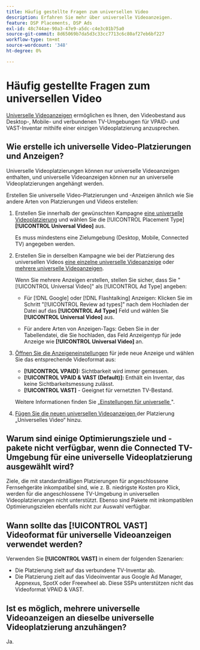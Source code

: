 ```yaml
---
title: Häufig gestellte Fragen zum universellen Video
description: Erfahren Sie mehr über universelle Videoanzeigen.
feature: DSP Placements, DSP Ads
exl-id: 48c744ae-90a3-47e9-a5dc-c4e3c01b75a0
source-git-commit: 8d65069b7da5d3c33cc7713c6c80af27eb6bf227
workflow-type: tm+mt
source-wordcount: '348'
ht-degree: 0%

---
```


# Häufig gestellte Fragen zum universellen Video

[Universelle Videoanzeigen](/help/dsp/campaign-management/ads/ad-about.md#ad-types) ermöglichen es Ihnen, den Videobestand aus Desktop-, Mobile- und verbundenen TV-Umgebungen für VPAID- und VAST-Inventar mithilfe einer einzigen Videoplatzierung anzusprechen.

## Wie erstelle ich universelle Video-Platzierungen und Anzeigen?

Universelle Videoplatzierungen können nur universelle Videoanzeigen enthalten, und universelle Videoanzeigen können nur an universelle Videoplatzierungen angehängt werden.

Erstellen Sie universelle Video-Platzierungen und -Anzeigen ähnlich wie Sie andere Arten von Platzierungen und Videos erstellen:

1. Erstellen Sie innerhalb der gewünschten Kampagne [eine universelle Videoplatzierung](/help/dsp/campaign-management/placements/placement-create.md) und wählen Sie die [!UICONTROL Placement Type] **[!UICONTROL Universal Video]** aus.

   Es muss mindestens eine Zielumgebung (Desktop, Mobile, Connected TV) angegeben werden.

1. Erstellen Sie in derselben Kampagne wie bei der Platzierung des universellen Videos [eine einzelne universelle Videoanzeige](/help/dsp/campaign-management/ads/ad-create.md) oder [mehrere universelle Videoanzeigen](/help/dsp/campaign-management/ads/ad-create-multiple.md).

   Wenn Sie mehrere Anzeigen erstellen, stellen Sie sicher, dass Sie &quot;[!UICONTROL Universal Video]&quot; als [!UICONTROL Ad Type] angeben:

   * Für [!DNL Google] oder [!DNL Flashtalking] Anzeigen: Klicken Sie im Schritt &quot;[!UICONTROL Review ad types]&quot; nach dem Hochladen der Datei auf das **[!UICONTROL Ad Type]** Feld und wählen Sie **[!UICONTROL Universal Video]** aus.

   * Für andere Arten von Anzeigen-Tags: Geben Sie in der Tabellendatei, die Sie hochladen, das Feld Anzeigentyp für jede Anzeige wie **[!UICONTROL Universal Video]** an.

1. [Öffnen Sie die Anzeigeneinstellungen](/help/dsp/campaign-management/ads/ad-edit.md) für jede neue Anzeige und wählen Sie das entsprechende Videoformat aus:

   * **[!UICONTROL VPAID]:** Sichtbarkeit wird immer gemessen.
   * **[!UICONTROL VPAID & VAST (Default)]:** Enthält ein Inventar, das keine Sichtbarkeitsmessung zulässt.
   * **[!UICONTROL VAST]** - Geeignet für vernetzten TV-Bestand.

   Weitere Informationen finden Sie [ „Einstellungen für universelle ](/help/dsp/campaign-management/ads/ad-settings-universal-video.md)&quot;.

1. [Fügen Sie die neuen universellen Videoanzeigen ](/help/dsp/campaign-management/ads/ad-attach-to-placement.md) der Platzierung „Universelles Video“ hinzu.

## Warum sind einige Optimierungsziele und -pakete nicht verfügbar, wenn die Connected TV-Umgebung für eine universelle Videoplatzierung ausgewählt wird?

Ziele, die mit standardmäßigen Platzierungen für angeschlossene Fernsehgeräte inkompatibel sind, wie z. B. niedrigste Kosten pro Klick, werden für die angeschlossene TV-Umgebung in universellen Videoplatzierungen nicht unterstützt. Ebenso sind Pakete mit inkompatiblen Optimierungszielen ebenfalls nicht zur Auswahl verfügbar.

## Wann sollte das **[!UICONTROL VAST]** Videoformat für universelle Videoanzeigen verwendet werden?

Verwenden Sie **[!UICONTROL VAST]** in einem der folgenden Szenarien:

* Die Platzierung zielt auf das verbundene TV-Inventar ab.
* Die Platzierung zielt auf das Videoinventar aus Google Ad Manager, Appnexus, SpotX oder Freewheel ab. Diese SSPs unterstützen nicht das Videoformat VPAID &amp; VAST.

## Ist es möglich, mehrere universelle Videoanzeigen an dieselbe universelle Videoplatzierung anzuhängen?

Ja.
